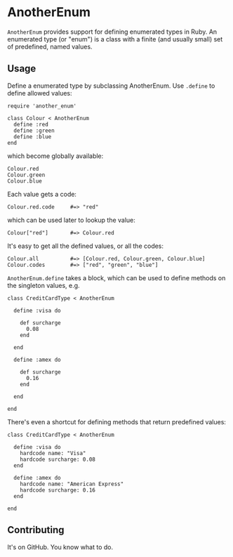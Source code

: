 # AnotherEnum

`AnotherEnum` provides support for defining enumerated types in Ruby.  An enumerated type (or "enum") is a class with a finite (and usually small) set of predefined, named values.

## Usage

Define a enumerated type by subclassing AnotherEnum.  Use `.define` to define allowed values:

    require 'another_enum'

    class Colour < AnotherEnum
      define :red
      define :green
      define :blue
    end

which become globally available:

    Colour.red
    Colour.green
    Colour.blue

Each value gets a code:

    Colour.red.code     #=> "red"

which can be used later to lookup the value:

    Colour["red"]       #=> Colour.red

It's easy to get all the defined values, or all the codes:

    Colour.all          #=> [Colour.red, Colour.green, Colour.blue]
    Colour.codes        #=> ["red", "green", "blue"]

`AnotherEnum.define` takes a block, which can be used to define methods on the singleton values, e.g.

    class CreditCardType < AnotherEnum

      define :visa do

        def surcharge
          0.08
        end

      end

      define :amex do

        def surcharge
          0.16
        end

      end

    end

There's even a shortcut for defining methods that return predefined values:

    class CreditCardType < AnotherEnum

      define :visa do
        hardcode name: "Visa"
        hardcode surcharge: 0.08
      end

      define :amex do
        hardcode name: "American Express"
        hardcode surcharge: 0.16
      end

    end

## Contributing

It's on GitHub. You know what to do.
